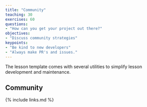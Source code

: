 ```yaml
---
title: "Community"
teaching: 30
exercises: 60
questions:
- "How can you get your project out there?"
objectives:
- "Discuss community strategies"
keypoints:
- "Be kind to new developers"
- "Always make PR's and issues."
---
```


The lesson template comes with several utilities to simplify lesson development and maintenance.

## Community

{% include links.md %}
